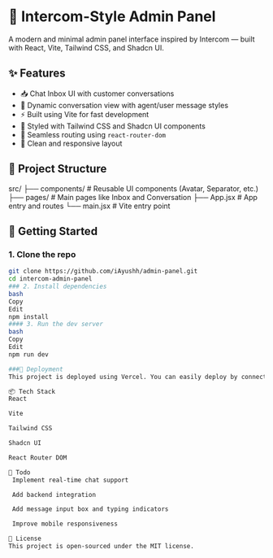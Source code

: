 # 🧠 Intercom-Style Admin Panel

A modern and minimal admin panel interface inspired by Intercom — built with React, Vite, Tailwind CSS, and Shadcn UI.

## ✨ Features

- 📥 Chat Inbox UI with customer conversations
- 💬 Dynamic conversation view with agent/user message styles
- ⚡ Built using Vite for fast development
- 🎨 Styled with Tailwind CSS and Shadcn UI components
- 🔁 Seamless routing using `react-router-dom`
- 🧼 Clean and responsive layout

## 📁 Project Structure

src/
├── components/ # Reusable UI components (Avatar, Separator, etc.)
├── pages/ # Main pages like Inbox and Conversation
├── App.jsx # App entry and routes
└── main.jsx # Vite entry point


## 🚀 Getting Started

### 1. Clone the repo
```bash
git clone https://github.com/iAyushh/admin-panel.git
cd intercom-admin-panel
### 2. Install dependencies
bash
Copy
Edit
npm install
#### 3. Run the dev server
bash
Copy
Edit
npm run dev

###🔗 Deployment
This project is deployed using Vercel. You can easily deploy by connecting your GitHub repo to Vercel and following the default setup for Vite.

📦 Tech Stack
React

Vite

Tailwind CSS

Shadcn UI

React Router DOM

📌 Todo
 Implement real-time chat support

 Add backend integration

 Add message input box and typing indicators

 Improve mobile responsiveness

📄 License
This project is open-sourced under the MIT license.
